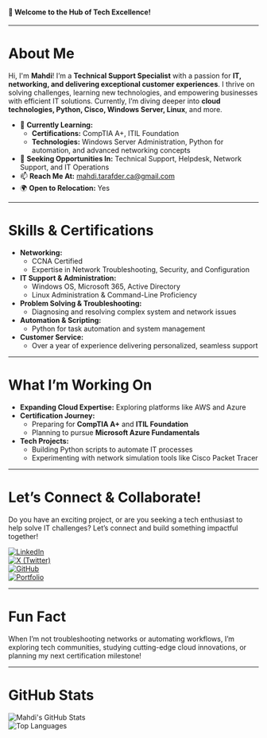 #### 🚀 Welcome to the Hub of Tech Excellence!  

---

# About Me  
Hi, I'm **Mahdi**! I’m a **Technical Support Specialist** with a passion for **IT, networking, and delivering exceptional customer experiences**. I thrive on solving challenges, learning new technologies, and empowering businesses with efficient IT solutions. Currently, I’m diving deeper into **cloud technologies, Python, Cisco, Windows Server, Linux**, and more.  

- 🌱 **Currently Learning:**  
  - **Certifications:** CompTIA A+, ITIL Foundation  
  - **Technologies:** Windows Server Administration, Python for automation, and advanced networking concepts  
- 💼 **Seeking Opportunities In:** Technical Support, Helpdesk, Network Support, and IT Operations  
- 📫 **Reach Me At:** [mahdi.tarafder.ca@gmail.com](mailto:mahdi.tarafder.ca@gmail.com)  
- 🌍 **Open to Relocation:** Yes  

---

# Skills & Certifications  
- **Networking:**  
  - CCNA Certified  
  - Expertise in Network Troubleshooting, Security, and Configuration  
- **IT Support & Administration:**  
  - Windows OS, Microsoft 365, Active Directory  
  - Linux Administration & Command-Line Proficiency  
- **Problem Solving & Troubleshooting:**  
  - Diagnosing and resolving complex system and network issues  
- **Automation & Scripting:**  
  - Python for task automation and system management  
- **Customer Service:**  
  - Over a year of experience delivering personalized, seamless support  

---

# What I’m Working On  
- **Expanding Cloud Expertise:** Exploring platforms like AWS and Azure  
- **Certification Journey:**  
  - Preparing for **CompTIA A+** and **ITIL Foundation**  
  - Planning to pursue **Microsoft Azure Fundamentals**  
- **Tech Projects:**  
  - Building Python scripts to automate IT processes  
  - Experimenting with network simulation tools like Cisco Packet Tracer  

---

# Let’s Connect & Collaborate!  
Do you have an exciting project, or are you seeking a tech enthusiast to help solve IT challenges? Let’s connect and build something impactful together!  

[![LinkedIn](https://img.shields.io/badge/LinkedIn-%230077B5.svg?style=for-the-badge&logo=linkedin&logoColor=white)](https://www.linkedin.com/in/Mahdi-Tarafder/)  
[![X (Twitter)](https://img.shields.io/badge/X-%231DA1F2.svg?style=for-the-badge&logo=twitter&logoColor=white)](https://x.com/MahdiHassa73606)  
[![GitHub](https://img.shields.io/badge/GitHub-%2312100E.svg?style=for-the-badge&logo=github&logoColor=white)](https://github.com/Mahdi-Tarafder)  
[![Portfolio](https://img.shields.io/badge/Portfolio-%23000000.svg?style=for-the-badge&logo=vercel&logoColor=white)](https://your-portfolio-link.com)  

---

# Fun Fact  
When I’m not troubleshooting networks or automating workflows, I’m exploring tech communities, studying cutting-edge cloud innovations, or planning my next certification milestone!  

---

# GitHub Stats  
![Mahdi's GitHub Stats](https://github-readme-stats.vercel.app/api?username=yourgithubhandle&show_icons=true&theme=radical)  
![Top Languages](https://github-readme-stats.vercel.app/api/top-langs/?username=yourgithubhandle&layout=compact&theme=radical)  
